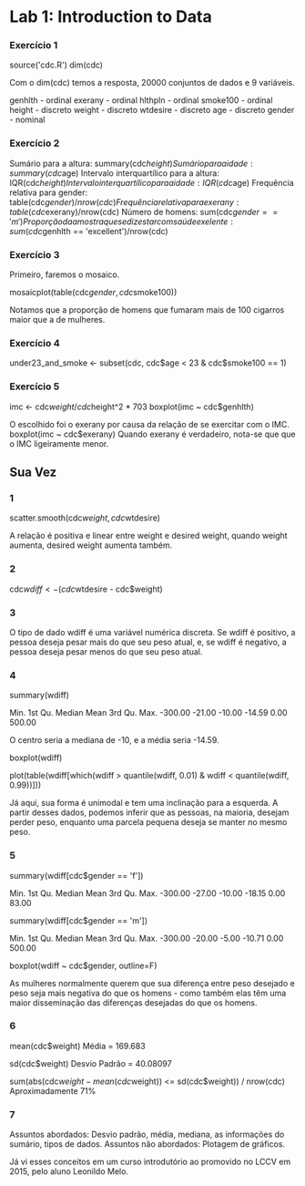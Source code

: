 # Lab 1: Introduction to Data

### Exercício 1

source('cdc.R')
dim(cdc)

Com o dim(cdc) temos a resposta, 20000 conjuntos de dados e 9 variáveis. 

genhlth - ordinal 
exerany - ordinal
hlthpln - ordinal
smoke100 - ordinal
height - discreto
weight - discreto 
wtdesire - discreto 
age - discreto 
gender - nominal 

### Exercício 2

Sumário para a altura: summary(cdc$height)
Sumário para a idade: summary(cdc$age)
Intervalo interquartílico para a altura: IQR(cdc$height)
Intervalo interquartílico para a idade: IQR(cdc$age)
Frequência relativa para gender: table(cdc$gender)/nrow(cdc)
Frequência relativa para exerany: table(cdc$exerany)/nrow(cdc)
Número de homens: sum(cdc$gender == 'm')
Proporção da amostra que se diz estar com saúde exelente: sum(cdc$genhlth == 'excellent')/nrow(cdc)

### Exercício 3

Primeiro, faremos o mosaico.

mosaicplot(table(cdc$gender, cdc$smoke100))

Notamos que a proporção de homens que fumaram mais de 100 cigarros  maior que a de mulheres.

### Exercício 4

under23_and_smoke <- subset(cdc, cdc$age < 23 & cdc$smoke100 == 1)

### Exercício 5

imc <- cdc$weight / cdc$height^2 * 703
boxplot(imc ~ cdc$genhlth)

O escolhido foi o exerany por causa da relação de se exercitar com o IMC. 
boxplot(imc ~ cdc$exerany)
Quando exerany é verdadeiro, nota-se que que o IMC  ligeiramente menor.

## Sua Vez
### 1

scatter.smooth(cdc$weight, cdc$wtdesire)

A relação é positiva e linear entre weight e desired weight, quando weight aumenta, desired weight aumenta também.

### 2

cdc$wdiff <- (cdc$wtdesire - cdc$weight)

### 3

O tipo de dado wdiff é uma variável numérica discreta. Se wdiff é positivo, a pessoa deseja pesar mais do que seu peso atual, e, se wdiff é negativo, a pessoa deseja pesar menos do que seu peso atual.

### 4

summary(wdiff)

   Min. 1st Qu.  Median    Mean 3rd Qu.    Max. 
-300.00  -21.00  -10.00  -14.59    0.00  500.00 

O centro seria a mediana de -10, e a média seria -14.59.

boxplot(wdiff)

plot(table(wdiff[which(wdiff > quantile(wdiff, 0.01) & wdiff < quantile(wdiff, 0.99))]))  

Já aqui, sua forma é unimodal e tem uma inclinação para a esquerda. A partir desses dados, podemos inferir que as pessoas, na maioria, desejam perder peso, enquanto uma parcela pequena deseja se manter no mesmo peso. 

### 5

summary(wdiff[cdc$gender == 'f'])

   Min. 1st Qu.  Median    Mean 3rd Qu.    Max. 
-300.00  -27.00  -10.00  -18.15    0.00   83.00 

summary(wdiff[cdc$gender == 'm'])

   Min. 1st Qu.  Median    Mean 3rd Qu.    Max. 
-300.00  -20.00   -5.00  -10.71    0.00  500.00 

boxplot(wdiff ~ cdc$gender, outline=F)

As mulheres normalmente querem que sua diferença entre peso desejado e peso seja mais negativa do que os homens - como também elas têm uma maior disseminação das diferenças desejadas do que os homens.

### 6

mean(cdc$weight)
Média = 169.683

sd(cdc$weight)
Desvio Padrão = 40.08097

sum(abs(cdc$weight - mean(cdc$weight)) <= sd(cdc$weight)) / nrow(cdc) 
Aproximadamente 71%

### 7

Assuntos abordados: Desvio padrão, média, mediana, as informações do sumário, tipos de dados.
Assuntos não abordados: Plotagem de gráficos.

Já vi esses conceitos em um curso introdutório ao promovido no LCCV em 2015, pelo aluno Leonildo Melo. 
